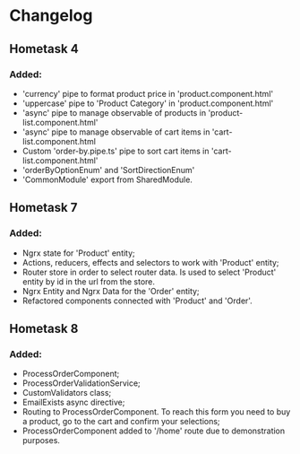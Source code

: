 # Changelog

## Hometask 4
### Added:
* 'currency' pipe to format product price in 'product.component.html'
* 'uppercase' pipe to 'Product Category' in 'product.component.html'
* 'async' pipe to manage observable of products in 'product-list.component.html'
* 'async' pipe to manage observable of cart items in 'cart-list.component.html
* Custom 'order-by.pipe.ts' pipe to sort cart items in 'cart-list.component.html'
* 'orderByOptionEnum' and 'SortDirectionEnum'
* 'CommonModule' export from SharedModule.

## Hometask 7
### Added:
* Ngrx state for 'Product' entity;
* Actions, reducers, effects and selectors to work with 'Product' entity;
* Router store in order to select router data. Is used to select 'Product' entity by id in the url from the store.
* Ngrx Entity and Ngrx Data for the 'Order' entity;
* Refactored components connected with 'Product' and 'Order'.


## Hometask 8
### Added:
* ProcessOrderComponent;
* ProcessOrderValidationService;
* CustomValidators class;
* EmailExists async directive;
* Routing to ProcessOrderComponent. To reach this form you need to buy a
product, go to the cart and confirm your selections;
* ProcessOrderComponent added to '/home' route due to demonstration purposes.
